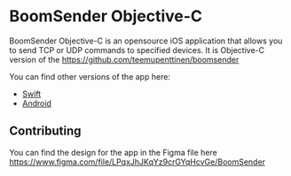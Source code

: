 # BoomSender Objective-C

BoomSender Objective-C is an opensource iOS application that allows you to send TCP or UDP commands to specified devices. 
It is Objective-C version of the https://github.com/teemupenttinen/boomsender

You can find other versions of the app here:
- [Swift](https://github.com/teemupenttinen/BoomSender)
- [Android](https://github.com/teemupenttinen/boomsender-android)


## Contributing

You can find the design for the app in the Figma file here https://www.figma.com/file/LPqxJhJKqYz9crGYqHcvGe/BoomSender

